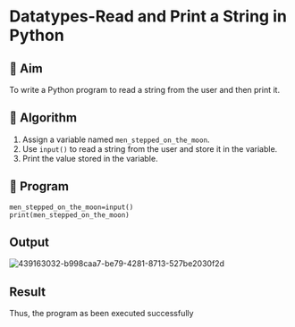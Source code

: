 # Datatypes-Read and Print a String in Python

## 🎯 Aim
To write a Python program to read a string from the user and then print it.

## 🧠 Algorithm
1. Assign a variable named `men_stepped_on_the_moon`.
2. Use `input()` to read a string from the user and store it in the variable.
3. Print the value stored in the variable.

## 🧾 Program

```
men_stepped_on_the_moon=input()
print(men_stepped_on_the_moon)
```
## Output
![439163032-b998caa7-be79-4281-8713-527be2030f2d](https://github.com/user-attachments/assets/b0f672dc-7675-4fa6-ac39-04a5518e6b2c)

## Result
Thus, the program as been executed successfully
